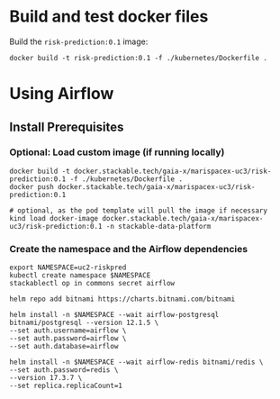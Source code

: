 # Build and test docker files

Build the `risk-prediction:0.1` image:

```
docker build -t risk-prediction:0.1 -f ./kubernetes/Dockerfile .
```

# Using Airflow

## Install Prerequisites

### Optional: Load custom image (if running locally)

```shell
docker build -t docker.stackable.tech/gaia-x/marispacex-uc3/risk-prediction:0.1 -f ./kubernetes/Dockerfile .
docker push docker.stackable.tech/gaia-x/marispacex-uc3/risk-prediction:0.1

# optional, as the pod template will pull the image if necessary
kind load docker-image docker.stackable.tech/gaia-x/marispacex-uc3/risk-prediction:0.1 -n stackable-data-platform
```

### Create the namespace and the Airflow dependencies

```shell
export NAMESPACE=uc2-riskpred
kubectl create namespace $NAMESPACE
stackablectl op in commons secret airflow

helm repo add bitnami https://charts.bitnami.com/bitnami

helm install -n $NAMESPACE --wait airflow-postgresql bitnami/postgresql --version 12.1.5 \
--set auth.username=airflow \
--set auth.password=airflow \
--set auth.database=airflow

helm install -n $NAMESPACE --wait airflow-redis bitnami/redis \
--set auth.password=redis \
--version 17.3.7 \
--set replica.replicaCount=1
```